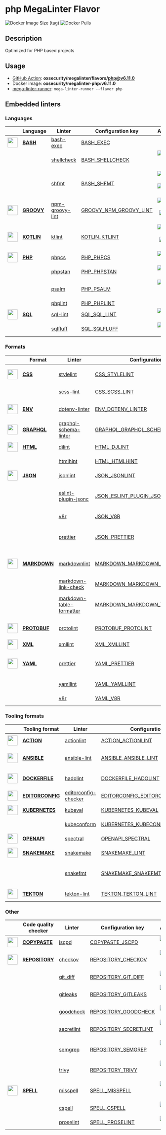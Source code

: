 # php MegaLinter Flavor

![Docker Image Size (tag)](https://img.shields.io/docker/image-size/oxsecurity/megalinter-php/v6.11.0)
![Docker Pulls](https://img.shields.io/docker/pulls/oxsecurity/megalinter-php)

## Description

Optimized for PHP based projects

## Usage

- [GitHub Action](https://oxsecurity.github.io/megalinter/6.11.0/installation/#github-action): **oxsecurity/megalinter/flavors/php@v6.11.0**
- Docker image: **oxsecurity/megalinter-php:v6.11.0**
- [mega-linter-runner](https://oxsecurity.github.io/megalinter/6.11.0/mega-linter-runner/): `mega-linter-runner --flavor php`

## Embedded linters

### Languages

|                                                                             <!-- -->                                                                             | Language                                                                         | Linter                                                                                                | Configuration key                                                                                            |                                                                                                                     Additional                                                                                                                      |
|:----------------------------------------------------------------------------------------------------------------------------------------------------------------:|----------------------------------------------------------------------------------|-------------------------------------------------------------------------------------------------------|--------------------------------------------------------------------------------------------------------------|:---------------------------------------------------------------------------------------------------------------------------------------------------------------------------------------------------------------------------------------------------:|
|  <img src="https://github.com/oxsecurity/megalinter/raw/main/docs/assets/icons/bash.ico" alt="" height="32px" class="megalinter-icon"></a> <!-- linter-icon -->  | [**BASH**](https://oxsecurity.github.io/megalinter/6.11.0/descriptors/bash/)     | [bash-exec](https://oxsecurity.github.io/megalinter/6.11.0/descriptors/bash_bash_exec/)               | [BASH_EXEC](https://oxsecurity.github.io/megalinter/6.11.0/descriptors/bash_bash_exec/)                      |                                                                                                                                                                                                                                                     |
|                                                                  <!-- --> <!-- linter-icon -->                                                                   |                                                                                  | [shellcheck](https://oxsecurity.github.io/megalinter/6.11.0/descriptors/bash_shellcheck/)             | [BASH_SHELLCHECK](https://oxsecurity.github.io/megalinter/6.11.0/descriptors/bash_shellcheck/)               |                                [![GitHub stars](https://img.shields.io/github/stars/koalaman/shellcheck?cacheSeconds=3600)](https://github.com/koalaman/shellcheck) ![sarif](https://shields.io/badge/-SARIF-orange)                                |
|                                                                  <!-- --> <!-- linter-icon -->                                                                   |                                                                                  | [shfmt](https://oxsecurity.github.io/megalinter/6.11.0/descriptors/bash_shfmt/)                       | [BASH_SHFMT](https://oxsecurity.github.io/megalinter/6.11.0/descriptors/bash_shfmt/)                         |                                        [![GitHub stars](https://img.shields.io/github/stars/mvdan/sh?cacheSeconds=3600)](https://github.com/mvdan/sh) ![formatter](https://shields.io/badge/-format-yellow)                                         |
| <img src="https://github.com/oxsecurity/megalinter/raw/main/docs/assets/icons/groovy.ico" alt="" height="32px" class="megalinter-icon"></a> <!-- linter-icon --> | [**GROOVY**](https://oxsecurity.github.io/megalinter/6.11.0/descriptors/groovy/) | [npm-groovy-lint](https://oxsecurity.github.io/megalinter/6.11.0/descriptors/groovy_npm_groovy_lint/) | [GROOVY_NPM_GROOVY_LINT](https://oxsecurity.github.io/megalinter/6.11.0/descriptors/groovy_npm_groovy_lint/) | [![GitHub stars](https://img.shields.io/github/stars/nvuillam/npm-groovy-lint?cacheSeconds=3600)](https://github.com/nvuillam/npm-groovy-lint) ![autofix](https://shields.io/badge/-autofix-green) ![sarif](https://shields.io/badge/-SARIF-orange) |
| <img src="https://github.com/oxsecurity/megalinter/raw/main/docs/assets/icons/kotlin.ico" alt="" height="32px" class="megalinter-icon"></a> <!-- linter-icon --> | [**KOTLIN**](https://oxsecurity.github.io/megalinter/6.11.0/descriptors/kotlin/) | [ktlint](https://oxsecurity.github.io/megalinter/6.11.0/descriptors/kotlin_ktlint/)                   | [KOTLIN_KTLINT](https://oxsecurity.github.io/megalinter/6.11.0/descriptors/kotlin_ktlint/)                   |         [![GitHub stars](https://img.shields.io/github/stars/pinterest/ktlint?cacheSeconds=3600)](https://github.com/pinterest/ktlint) ![autofix](https://shields.io/badge/-autofix-green) ![sarif](https://shields.io/badge/-SARIF-orange)         |
|  <img src="https://github.com/oxsecurity/megalinter/raw/main/docs/assets/icons/php.ico" alt="" height="32px" class="megalinter-icon"></a> <!-- linter-icon -->   | [**PHP**](https://oxsecurity.github.io/megalinter/6.11.0/descriptors/php/)       | [phpcs](https://oxsecurity.github.io/megalinter/6.11.0/descriptors/php_phpcs/)                        | [PHP_PHPCS](https://oxsecurity.github.io/megalinter/6.11.0/descriptors/php_phpcs/)                           |                                                  [![GitHub stars](https://img.shields.io/github/stars/squizlabs/PHP_CodeSniffer?cacheSeconds=3600)](https://github.com/squizlabs/PHP_CodeSniffer)                                                   |
|                                                                  <!-- --> <!-- linter-icon -->                                                                   |                                                                                  | [phpstan](https://oxsecurity.github.io/megalinter/6.11.0/descriptors/php_phpstan/)                    | [PHP_PHPSTAN](https://oxsecurity.github.io/megalinter/6.11.0/descriptors/php_phpstan/)                       |                                                            [![GitHub stars](https://img.shields.io/github/stars/phpstan/phpstan?cacheSeconds=3600)](https://github.com/phpstan/phpstan)                                                             |
|                                                                  <!-- --> <!-- linter-icon -->                                                                   |                                                                                  | [psalm](https://oxsecurity.github.io/megalinter/6.11.0/descriptors/php_psalm/)                        | [PHP_PSALM](https://oxsecurity.github.io/megalinter/6.11.0/descriptors/php_psalm/)                           |                                        [![GitHub stars](https://img.shields.io/github/stars/vimeo/psalm?cacheSeconds=3600)](https://github.com/vimeo/psalm) ![sarif](https://shields.io/badge/-SARIF-orange)                                        |
|                                                                  <!-- --> <!-- linter-icon -->                                                                   |                                                                                  | [phplint](https://oxsecurity.github.io/megalinter/6.11.0/descriptors/php_phplint/)                    | [PHP_PHPLINT](https://oxsecurity.github.io/megalinter/6.11.0/descriptors/php_phplint/)                       |                                                                                                                                                                                                                                                     |
|  <img src="https://github.com/oxsecurity/megalinter/raw/main/docs/assets/icons/sql.ico" alt="" height="32px" class="megalinter-icon"></a> <!-- linter-icon -->   | [**SQL**](https://oxsecurity.github.io/megalinter/6.11.0/descriptors/sql/)       | [sql-lint](https://oxsecurity.github.io/megalinter/6.11.0/descriptors/sql_sql_lint/)                  | [SQL_SQL_LINT](https://oxsecurity.github.io/megalinter/6.11.0/descriptors/sql_sql_lint/)                     |                                                       [![GitHub stars](https://img.shields.io/github/stars/joereynolds/sql-lint?cacheSeconds=3600)](https://github.com/joereynolds/sql-lint)                                                        |
|                                                                  <!-- --> <!-- linter-icon -->                                                                   |                                                                                  | [sqlfluff](https://oxsecurity.github.io/megalinter/6.11.0/descriptors/sql_sqlfluff/)                  | [SQL_SQLFLUFF](https://oxsecurity.github.io/megalinter/6.11.0/descriptors/sql_sqlfluff/)                     |                                                          [![GitHub stars](https://img.shields.io/github/stars/sqlfluff/sqlfluff?cacheSeconds=3600)](https://github.com/sqlfluff/sqlfluff)                                                           |

### Formats

|                                                                              <!-- -->                                                                              | Format                                                                               | Linter                                                                                                                    | Configuration key                                                                                                                  |                                                                                                                          Additional                                                                                                                           |
|:------------------------------------------------------------------------------------------------------------------------------------------------------------------:|--------------------------------------------------------------------------------------|---------------------------------------------------------------------------------------------------------------------------|------------------------------------------------------------------------------------------------------------------------------------|:-------------------------------------------------------------------------------------------------------------------------------------------------------------------------------------------------------------------------------------------------------------:|
|   <img src="https://github.com/oxsecurity/megalinter/raw/main/docs/assets/icons/css.ico" alt="" height="32px" class="megalinter-icon"></a> <!-- linter-icon -->    | [**CSS**](https://oxsecurity.github.io/megalinter/6.11.0/descriptors/css/)           | [stylelint](https://oxsecurity.github.io/megalinter/6.11.0/descriptors/css_stylelint/)                                    | [CSS_STYLELINT](https://oxsecurity.github.io/megalinter/6.11.0/descriptors/css_stylelint/)                                         |                                   [![GitHub stars](https://img.shields.io/github/stars/stylelint/stylelint?cacheSeconds=3600)](https://github.com/stylelint/stylelint) ![autofix](https://shields.io/badge/-autofix-green)                                    |
|                                                                   <!-- --> <!-- linter-icon -->                                                                    |                                                                                      | [scss-lint](https://oxsecurity.github.io/megalinter/6.11.0/descriptors/css_scss_lint/)                                    | [CSS_SCSS_LINT](https://oxsecurity.github.io/megalinter/6.11.0/descriptors/css_scss_lint/)                                         |                                                                   [![GitHub stars](https://img.shields.io/github/stars/sds/scss-lint?cacheSeconds=3600)](https://github.com/sds/scss-lint)                                                                    |
|   <img src="https://github.com/oxsecurity/megalinter/raw/main/docs/assets/icons/env.ico" alt="" height="32px" class="megalinter-icon"></a> <!-- linter-icon -->    | [**ENV**](https://oxsecurity.github.io/megalinter/6.11.0/descriptors/env/)           | [dotenv-linter](https://oxsecurity.github.io/megalinter/6.11.0/descriptors/env_dotenv_linter/)                            | [ENV_DOTENV_LINTER](https://oxsecurity.github.io/megalinter/6.11.0/descriptors/env_dotenv_linter/)                                 |                           [![GitHub stars](https://img.shields.io/github/stars/dotenv-linter/dotenv-linter?cacheSeconds=3600)](https://github.com/dotenv-linter/dotenv-linter) ![autofix](https://shields.io/badge/-autofix-green)                            |
| <img src="https://github.com/oxsecurity/megalinter/raw/main/docs/assets/icons/graphql.ico" alt="" height="32px" class="megalinter-icon"></a> <!-- linter-icon -->  | [**GRAPHQL**](https://oxsecurity.github.io/megalinter/6.11.0/descriptors/graphql/)   | [graphql-schema-linter](https://oxsecurity.github.io/megalinter/6.11.0/descriptors/graphql_graphql_schema_linter/)        | [GRAPHQL_GRAPHQL_SCHEMA_LINTER](https://oxsecurity.github.io/megalinter/6.11.0/descriptors/graphql_graphql_schema_linter/)         |                                                  [![GitHub stars](https://img.shields.io/github/stars/cjoudrey/graphql-schema-linter?cacheSeconds=3600)](https://github.com/cjoudrey/graphql-schema-linter)                                                   |
|   <img src="https://github.com/oxsecurity/megalinter/raw/main/docs/assets/icons/html.ico" alt="" height="32px" class="megalinter-icon"></a> <!-- linter-icon -->   | [**HTML**](https://oxsecurity.github.io/megalinter/6.11.0/descriptors/html/)         | [djlint](https://oxsecurity.github.io/megalinter/6.11.0/descriptors/html_djlint/)                                         | [HTML_DJLINT](https://oxsecurity.github.io/megalinter/6.11.0/descriptors/html_djlint/)                                             |                                                     [![GitHub stars](https://img.shields.io/github/stars/Riverside-Healthcare/djlint?cacheSeconds=3600)](https://github.com/Riverside-Healthcare/djlint)                                                      |
|                                                                   <!-- --> <!-- linter-icon -->                                                                    |                                                                                      | [htmlhint](https://oxsecurity.github.io/megalinter/6.11.0/descriptors/html_htmlhint/)                                     | [HTML_HTMLHINT](https://oxsecurity.github.io/megalinter/6.11.0/descriptors/html_htmlhint/)                                         |                                                               [![GitHub stars](https://img.shields.io/github/stars/htmlhint/HTMLHint?cacheSeconds=3600)](https://github.com/htmlhint/HTMLHint)                                                                |
|   <img src="https://github.com/oxsecurity/megalinter/raw/main/docs/assets/icons/json.ico" alt="" height="32px" class="megalinter-icon"></a> <!-- linter-icon -->   | [**JSON**](https://oxsecurity.github.io/megalinter/6.11.0/descriptors/json/)         | [jsonlint](https://oxsecurity.github.io/megalinter/6.11.0/descriptors/json_jsonlint/)                                     | [JSON_JSONLINT](https://oxsecurity.github.io/megalinter/6.11.0/descriptors/json_jsonlint/)                                         |                                                                [![GitHub stars](https://img.shields.io/github/stars/prantlf/jsonlint?cacheSeconds=3600)](https://github.com/prantlf/jsonlint)                                                                 |
|                                                                   <!-- --> <!-- linter-icon -->                                                                    |                                                                                      | [eslint-plugin-jsonc](https://oxsecurity.github.io/megalinter/6.11.0/descriptors/json_eslint_plugin_jsonc/)               | [JSON_ESLINT_PLUGIN_JSONC](https://oxsecurity.github.io/megalinter/6.11.0/descriptors/json_eslint_plugin_jsonc/)                   | [![GitHub stars](https://img.shields.io/github/stars/ota-meshi/eslint-plugin-jsonc?cacheSeconds=3600)](https://github.com/ota-meshi/eslint-plugin-jsonc) ![autofix](https://shields.io/badge/-autofix-green) ![sarif](https://shields.io/badge/-SARIF-orange) |
|                                                                   <!-- --> <!-- linter-icon -->                                                                    |                                                                                      | [v8r](https://oxsecurity.github.io/megalinter/6.11.0/descriptors/json_v8r/)                                               | [JSON_V8R](https://oxsecurity.github.io/megalinter/6.11.0/descriptors/json_v8r/)                                                   |                                                                    [![GitHub stars](https://img.shields.io/github/stars/chris48s/v8r?cacheSeconds=3600)](https://github.com/chris48s/v8r)                                                                     |
|                                                                   <!-- --> <!-- linter-icon -->                                                                    |                                                                                      | [prettier](https://oxsecurity.github.io/megalinter/6.11.0/descriptors/json_prettier/)                                     | [JSON_PRETTIER](https://oxsecurity.github.io/megalinter/6.11.0/descriptors/json_prettier/)                                         |                                    [![GitHub stars](https://img.shields.io/github/stars/prettier/prettier?cacheSeconds=3600)](https://github.com/prettier/prettier) ![formatter](https://shields.io/badge/-format-yellow)                                     |
| <img src="https://github.com/oxsecurity/megalinter/raw/main/docs/assets/icons/markdown.ico" alt="" height="32px" class="megalinter-icon"></a> <!-- linter-icon --> | [**MARKDOWN**](https://oxsecurity.github.io/megalinter/6.11.0/descriptors/markdown/) | [markdownlint](https://oxsecurity.github.io/megalinter/6.11.0/descriptors/markdown_markdownlint/)                         | [MARKDOWN_MARKDOWNLINT](https://oxsecurity.github.io/megalinter/6.11.0/descriptors/markdown_markdownlint/)                         |                              [![GitHub stars](https://img.shields.io/github/stars/DavidAnson/markdownlint?cacheSeconds=3600)](https://github.com/DavidAnson/markdownlint) ![formatter](https://shields.io/badge/-format-yellow)                               |
|                                                                   <!-- --> <!-- linter-icon -->                                                                    |                                                                                      | [markdown-link-check](https://oxsecurity.github.io/megalinter/6.11.0/descriptors/markdown_markdown_link_check/)           | [MARKDOWN_MARKDOWN_LINK_CHECK](https://oxsecurity.github.io/megalinter/6.11.0/descriptors/markdown_markdown_link_check/)           |                                                       [![GitHub stars](https://img.shields.io/github/stars/tcort/markdown-link-check?cacheSeconds=3600)](https://github.com/tcort/markdown-link-check)                                                        |
|                                                                   <!-- --> <!-- linter-icon -->                                                                    |                                                                                      | [markdown-table-formatter](https://oxsecurity.github.io/megalinter/6.11.0/descriptors/markdown_markdown_table_formatter/) | [MARKDOWN_MARKDOWN_TABLE_FORMATTER](https://oxsecurity.github.io/megalinter/6.11.0/descriptors/markdown_markdown_table_formatter/) |                    [![GitHub stars](https://img.shields.io/github/stars/nvuillam/markdown-table-formatter?cacheSeconds=3600)](https://github.com/nvuillam/markdown-table-formatter) ![formatter](https://shields.io/badge/-format-yellow)                     |
| <img src="https://github.com/oxsecurity/megalinter/raw/main/docs/assets/icons/protobuf.ico" alt="" height="32px" class="megalinter-icon"></a> <!-- linter-icon --> | [**PROTOBUF**](https://oxsecurity.github.io/megalinter/6.11.0/descriptors/protobuf/) | [protolint](https://oxsecurity.github.io/megalinter/6.11.0/descriptors/protobuf_protolint/)                               | [PROTOBUF_PROTOLINT](https://oxsecurity.github.io/megalinter/6.11.0/descriptors/protobuf_protolint/)                               |                                   [![GitHub stars](https://img.shields.io/github/stars/yoheimuta/protolint?cacheSeconds=3600)](https://github.com/yoheimuta/protolint) ![autofix](https://shields.io/badge/-autofix-green)                                    |
|   <img src="https://github.com/oxsecurity/megalinter/raw/main/docs/assets/icons/xml.ico" alt="" height="32px" class="megalinter-icon"></a> <!-- linter-icon -->    | [**XML**](https://oxsecurity.github.io/megalinter/6.11.0/descriptors/xml/)           | [xmllint](https://oxsecurity.github.io/megalinter/6.11.0/descriptors/xml_xmllint/)                                        | [XML_XMLLINT](https://oxsecurity.github.io/megalinter/6.11.0/descriptors/xml_xmllint/)                                             |                                                                                                                                                                                                                                                               |
|   <img src="https://github.com/oxsecurity/megalinter/raw/main/docs/assets/icons/yaml.ico" alt="" height="32px" class="megalinter-icon"></a> <!-- linter-icon -->   | [**YAML**](https://oxsecurity.github.io/megalinter/6.11.0/descriptors/yaml/)         | [prettier](https://oxsecurity.github.io/megalinter/6.11.0/descriptors/yaml_prettier/)                                     | [YAML_PRETTIER](https://oxsecurity.github.io/megalinter/6.11.0/descriptors/yaml_prettier/)                                         |                                    [![GitHub stars](https://img.shields.io/github/stars/prettier/prettier?cacheSeconds=3600)](https://github.com/prettier/prettier) ![formatter](https://shields.io/badge/-format-yellow)                                     |
|                                                                   <!-- --> <!-- linter-icon -->                                                                    |                                                                                      | [yamllint](https://oxsecurity.github.io/megalinter/6.11.0/descriptors/yaml_yamllint/)                                     | [YAML_YAMLLINT](https://oxsecurity.github.io/megalinter/6.11.0/descriptors/yaml_yamllint/)                                         |                                                            [![GitHub stars](https://img.shields.io/github/stars/adrienverge/yamllint?cacheSeconds=3600)](https://github.com/adrienverge/yamllint)                                                             |
|                                                                   <!-- --> <!-- linter-icon -->                                                                    |                                                                                      | [v8r](https://oxsecurity.github.io/megalinter/6.11.0/descriptors/yaml_v8r/)                                               | [YAML_V8R](https://oxsecurity.github.io/megalinter/6.11.0/descriptors/yaml_v8r/)                                                   |                                                                    [![GitHub stars](https://img.shields.io/github/stars/chris48s/v8r?cacheSeconds=3600)](https://github.com/chris48s/v8r)                                                                     |

### Tooling formats

|                                                                                <!-- -->                                                                                | Tooling format                                                                               | Linter                                                                                                                | Configuration key                                                                                                                  |                                                                                        Additional                                                                                        |
|:----------------------------------------------------------------------------------------------------------------------------------------------------------------------:|----------------------------------------------------------------------------------------------|-----------------------------------------------------------------------------------------------------------------------|------------------------------------------------------------------------------------------------------------------------------------|:----------------------------------------------------------------------------------------------------------------------------------------------------------------------------------------:|
|   <img src="https://github.com/oxsecurity/megalinter/raw/main/docs/assets/icons/default.ico" alt="" height="32px" class="megalinter-icon"></a> <!-- linter-icon -->    | [**ACTION**](https://oxsecurity.github.io/megalinter/6.11.0/descriptors/action/)             | [actionlint](https://oxsecurity.github.io/megalinter/6.11.0/descriptors/action_actionlint/)                           | [ACTION_ACTIONLINT](https://oxsecurity.github.io/megalinter/6.11.0/descriptors/action_actionlint/)                                 |                              [![GitHub stars](https://img.shields.io/github/stars/rhysd/actionlint?cacheSeconds=3600)](https://github.com/rhysd/actionlint)                              |
|   <img src="https://github.com/oxsecurity/megalinter/raw/main/docs/assets/icons/ansible.ico" alt="" height="32px" class="megalinter-icon"></a> <!-- linter-icon -->    | [**ANSIBLE**](https://oxsecurity.github.io/megalinter/6.11.0/descriptors/ansible/)           | [ansible-lint](https://oxsecurity.github.io/megalinter/6.11.0/descriptors/ansible_ansible_lint/)                      | [ANSIBLE_ANSIBLE_LINT](https://oxsecurity.github.io/megalinter/6.11.0/descriptors/ansible_ansible_lint/)                           | [![GitHub stars](https://img.shields.io/github/stars/ansible/ansible-lint?cacheSeconds=3600)](https://github.com/ansible/ansible-lint) ![sarif](https://shields.io/badge/-SARIF-orange)  |
|  <img src="https://github.com/oxsecurity/megalinter/raw/main/docs/assets/icons/dockerfile.ico" alt="" height="32px" class="megalinter-icon"></a> <!-- linter-icon -->  | [**DOCKERFILE**](https://oxsecurity.github.io/megalinter/6.11.0/descriptors/dockerfile/)     | [hadolint](https://oxsecurity.github.io/megalinter/6.11.0/descriptors/dockerfile_hadolint/)                           | [DOCKERFILE_HADOLINT](https://oxsecurity.github.io/megalinter/6.11.0/descriptors/dockerfile_hadolint/)                             |    [![GitHub stars](https://img.shields.io/github/stars/hadolint/hadolint?cacheSeconds=3600)](https://github.com/hadolint/hadolint) ![sarif](https://shields.io/badge/-SARIF-orange)     |
| <img src="https://github.com/oxsecurity/megalinter/raw/main/docs/assets/icons/editorconfig.ico" alt="" height="32px" class="megalinter-icon"></a> <!-- linter-icon --> | [**EDITORCONFIG**](https://oxsecurity.github.io/megalinter/6.11.0/descriptors/editorconfig/) | [editorconfig-checker](https://oxsecurity.github.io/megalinter/6.11.0/descriptors/editorconfig_editorconfig_checker/) | [EDITORCONFIG_EDITORCONFIG_CHECKER](https://oxsecurity.github.io/megalinter/6.11.0/descriptors/editorconfig_editorconfig_checker/) |     [![GitHub stars](https://img.shields.io/github/stars/editorconfig-checker/editorconfig-checker?cacheSeconds=3600)](https://github.com/editorconfig-checker/editorconfig-checker)     |
|  <img src="https://github.com/oxsecurity/megalinter/raw/main/docs/assets/icons/kubernetes.ico" alt="" height="32px" class="megalinter-icon"></a> <!-- linter-icon -->  | [**KUBERNETES**](https://oxsecurity.github.io/megalinter/6.11.0/descriptors/kubernetes/)     | [kubeval](https://oxsecurity.github.io/megalinter/6.11.0/descriptors/kubernetes_kubeval/)                             | [KUBERNETES_KUBEVAL](https://oxsecurity.github.io/megalinter/6.11.0/descriptors/kubernetes_kubeval/)                               |                           [![GitHub stars](https://img.shields.io/github/stars/instrumenta/kubeval?cacheSeconds=3600)](https://github.com/instrumenta/kubeval)                           |
|                                                                     <!-- --> <!-- linter-icon -->                                                                      |                                                                                              | [kubeconform](https://oxsecurity.github.io/megalinter/6.11.0/descriptors/kubernetes_kubeconform/)                     | [KUBERNETES_KUBECONFORM](https://oxsecurity.github.io/megalinter/6.11.0/descriptors/kubernetes_kubeconform/)                       |                             [![GitHub stars](https://img.shields.io/github/stars/yannh/kubeconform?cacheSeconds=3600)](https://github.com/yannh/kubeconform)                             |
|   <img src="https://github.com/oxsecurity/megalinter/raw/main/docs/assets/icons/openapi.ico" alt="" height="32px" class="megalinter-icon"></a> <!-- linter-icon -->    | [**OPENAPI**](https://oxsecurity.github.io/megalinter/6.11.0/descriptors/openapi/)           | [spectral](https://oxsecurity.github.io/megalinter/6.11.0/descriptors/openapi_spectral/)                              | [OPENAPI_SPECTRAL](https://oxsecurity.github.io/megalinter/6.11.0/descriptors/openapi_spectral/)                                   |                          [![GitHub stars](https://img.shields.io/github/stars/stoplightio/spectral?cacheSeconds=3600)](https://github.com/stoplightio/spectral)                          |
|  <img src="https://github.com/oxsecurity/megalinter/raw/main/docs/assets/icons/snakemake.ico" alt="" height="32px" class="megalinter-icon"></a> <!-- linter-icon -->   | [**SNAKEMAKE**](https://oxsecurity.github.io/megalinter/6.11.0/descriptors/snakemake/)       | [snakemake](https://oxsecurity.github.io/megalinter/6.11.0/descriptors/snakemake_snakemake/)                          | [SNAKEMAKE_LINT](https://oxsecurity.github.io/megalinter/6.11.0/descriptors/snakemake_snakemake/)                                  |                           [![GitHub stars](https://img.shields.io/github/stars/snakemake/snakemake?cacheSeconds=3600)](https://github.com/snakemake/snakemake)                           |
|                                                                     <!-- --> <!-- linter-icon -->                                                                      |                                                                                              | [snakefmt](https://oxsecurity.github.io/megalinter/6.11.0/descriptors/snakemake_snakefmt/)                            | [SNAKEMAKE_SNAKEFMT](https://oxsecurity.github.io/megalinter/6.11.0/descriptors/snakemake_snakefmt/)                               | [![GitHub stars](https://img.shields.io/github/stars/snakemake/snakefmt?cacheSeconds=3600)](https://github.com/snakemake/snakefmt) ![formatter](https://shields.io/badge/-format-yellow) |
|    <img src="https://github.com/oxsecurity/megalinter/raw/main/docs/assets/icons/tekton.ico" alt="" height="32px" class="megalinter-icon"></a> <!-- linter-icon -->    | [**TEKTON**](https://oxsecurity.github.io/megalinter/6.11.0/descriptors/tekton/)             | [tekton-lint](https://oxsecurity.github.io/megalinter/6.11.0/descriptors/tekton_tekton_lint/)                         | [TEKTON_TEKTON_LINT](https://oxsecurity.github.io/megalinter/6.11.0/descriptors/tekton_tekton_lint/)                               |                               [![GitHub stars](https://img.shields.io/github/stars/IBM/tekton-lint?cacheSeconds=3600)](https://github.com/IBM/tekton-lint)                               |

### Other

|                                                                              <!-- -->                                                                               | Code quality checker                                                                     | Linter                                                                                          | Configuration key                                                                                          |                                                                                        Additional                                                                                         |
|:-------------------------------------------------------------------------------------------------------------------------------------------------------------------:|------------------------------------------------------------------------------------------|-------------------------------------------------------------------------------------------------|------------------------------------------------------------------------------------------------------------|:-----------------------------------------------------------------------------------------------------------------------------------------------------------------------------------------:|
| <img src="https://github.com/oxsecurity/megalinter/raw/main/docs/assets/icons/copypaste.ico" alt="" height="32px" class="megalinter-icon"></a> <!-- linter-icon --> | [**COPYPASTE**](https://oxsecurity.github.io/megalinter/6.11.0/descriptors/copypaste/)   | [jscpd](https://oxsecurity.github.io/megalinter/6.11.0/descriptors/copypaste_jscpd/)            | [COPYPASTE_JSCPD](https://oxsecurity.github.io/megalinter/6.11.0/descriptors/copypaste_jscpd/)             |                              [![GitHub stars](https://img.shields.io/github/stars/kucherenko/jscpd?cacheSeconds=3600)](https://github.com/kucherenko/jscpd)                               |
|  <img src="https://github.com/oxsecurity/megalinter/raw/main/docs/assets/icons/default.ico" alt="" height="32px" class="megalinter-icon"></a> <!-- linter-icon -->  | [**REPOSITORY**](https://oxsecurity.github.io/megalinter/6.11.0/descriptors/repository/) | [checkov](https://oxsecurity.github.io/megalinter/6.11.0/descriptors/repository_checkov/)       | [REPOSITORY_CHECKOV](https://oxsecurity.github.io/megalinter/6.11.0/descriptors/repository_checkov/)       |  [![GitHub stars](https://img.shields.io/github/stars/bridgecrewio/checkov?cacheSeconds=3600)](https://github.com/bridgecrewio/checkov) ![sarif](https://shields.io/badge/-SARIF-orange)  |
|                                                                    <!-- --> <!-- linter-icon -->                                                                    |                                                                                          | [git_diff](https://oxsecurity.github.io/megalinter/6.11.0/descriptors/repository_git_diff/)     | [REPOSITORY_GIT_DIFF](https://oxsecurity.github.io/megalinter/6.11.0/descriptors/repository_git_diff/)     |                                       [![GitHub stars](https://img.shields.io/github/stars/git/git?cacheSeconds=3600)](https://github.com/git/git)                                        |
|                                                                    <!-- --> <!-- linter-icon -->                                                                    |                                                                                          | [gitleaks](https://oxsecurity.github.io/megalinter/6.11.0/descriptors/repository_gitleaks/)     | [REPOSITORY_GITLEAKS](https://oxsecurity.github.io/megalinter/6.11.0/descriptors/repository_gitleaks/)     |  [![GitHub stars](https://img.shields.io/github/stars/zricethezav/gitleaks?cacheSeconds=3600)](https://github.com/zricethezav/gitleaks) ![sarif](https://shields.io/badge/-SARIF-orange)  |
|                                                                    <!-- --> <!-- linter-icon -->                                                                    |                                                                                          | [goodcheck](https://oxsecurity.github.io/megalinter/6.11.0/descriptors/repository_goodcheck/)   | [REPOSITORY_GOODCHECK](https://oxsecurity.github.io/megalinter/6.11.0/descriptors/repository_goodcheck/)   |                               [![GitHub stars](https://img.shields.io/github/stars/sider/goodcheck?cacheSeconds=3600)](https://github.com/sider/goodcheck)                                |
|                                                                    <!-- --> <!-- linter-icon -->                                                                    |                                                                                          | [secretlint](https://oxsecurity.github.io/megalinter/6.11.0/descriptors/repository_secretlint/) | [REPOSITORY_SECRETLINT](https://oxsecurity.github.io/megalinter/6.11.0/descriptors/repository_secretlint/) | [![GitHub stars](https://img.shields.io/github/stars/secretlint/secretlint?cacheSeconds=3600)](https://github.com/secretlint/secretlint) ![sarif](https://shields.io/badge/-SARIF-orange) |
|                                                                    <!-- --> <!-- linter-icon -->                                                                    |                                                                                          | [semgrep](https://oxsecurity.github.io/megalinter/6.11.0/descriptors/repository_semgrep/)       | [REPOSITORY_SEMGREP](https://oxsecurity.github.io/megalinter/6.11.0/descriptors/repository_semgrep/)       |  [![GitHub stars](https://img.shields.io/github/stars/returntocorp/semgrep?cacheSeconds=3600)](https://github.com/returntocorp/semgrep) ![sarif](https://shields.io/badge/-SARIF-orange)  |
|                                                                    <!-- --> <!-- linter-icon -->                                                                    |                                                                                          | [trivy](https://oxsecurity.github.io/megalinter/6.11.0/descriptors/repository_trivy/)           | [REPOSITORY_TRIVY](https://oxsecurity.github.io/megalinter/6.11.0/descriptors/repository_trivy/)           |    [![GitHub stars](https://img.shields.io/github/stars/aquasecurity/trivy?cacheSeconds=3600)](https://github.com/aquasecurity/trivy) ![sarif](https://shields.io/badge/-SARIF-orange)    |
|   <img src="https://github.com/oxsecurity/megalinter/raw/main/docs/assets/icons/spell.ico" alt="" height="32px" class="megalinter-icon"></a> <!-- linter-icon -->   | [**SPELL**](https://oxsecurity.github.io/megalinter/6.11.0/descriptors/spell/)           | [misspell](https://oxsecurity.github.io/megalinter/6.11.0/descriptors/spell_misspell/)          | [SPELL_MISSPELL](https://oxsecurity.github.io/megalinter/6.11.0/descriptors/spell_misspell/)               |    [![GitHub stars](https://img.shields.io/github/stars/client9/misspell?cacheSeconds=3600)](https://github.com/client9/misspell) ![autofix](https://shields.io/badge/-autofix-green)     |
|                                                                    <!-- --> <!-- linter-icon -->                                                                    |                                                                                          | [cspell](https://oxsecurity.github.io/megalinter/6.11.0/descriptors/spell_cspell/)              | [SPELL_CSPELL](https://oxsecurity.github.io/megalinter/6.11.0/descriptors/spell_cspell/)                   |                     [![GitHub stars](https://img.shields.io/github/stars/streetsidesoftware/cspell?cacheSeconds=3600)](https://github.com/streetsidesoftware/cspell)                      |
|                                                                    <!-- --> <!-- linter-icon -->                                                                    |                                                                                          | [proselint](https://oxsecurity.github.io/megalinter/6.11.0/descriptors/spell_proselint/)        | [SPELL_PROSELINT](https://oxsecurity.github.io/megalinter/6.11.0/descriptors/spell_proselint/)             |                            [![GitHub stars](https://img.shields.io/github/stars/amperser/proselint?cacheSeconds=3600)](https://github.com/amperser/proselint)                             |

